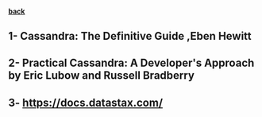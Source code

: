 #### [back](admin_main.md)

## 1- Cassandra: The Definitive Guide ,Eben Hewitt
## 2- Practical Cassandra: A Developer's Approach by Eric Lubow and Russell Bradberry
## 3- https://docs.datastax.com/